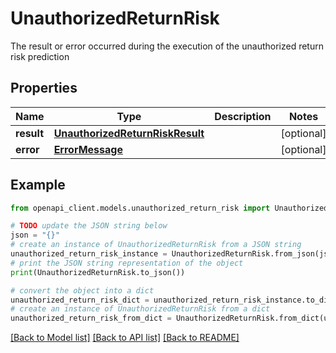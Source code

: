 # UnauthorizedReturnRisk

The result or error occurred during the execution of the unauthorized return risk prediction

## Properties

Name | Type | Description | Notes
------------ | ------------- | ------------- | -------------
**result** | [**UnauthorizedReturnRiskResult**](UnauthorizedReturnRiskResult.md) |  | [optional] 
**error** | [**ErrorMessage**](ErrorMessage.md) |  | [optional] 

## Example

```python
from openapi_client.models.unauthorized_return_risk import UnauthorizedReturnRisk

# TODO update the JSON string below
json = "{}"
# create an instance of UnauthorizedReturnRisk from a JSON string
unauthorized_return_risk_instance = UnauthorizedReturnRisk.from_json(json)
# print the JSON string representation of the object
print(UnauthorizedReturnRisk.to_json())

# convert the object into a dict
unauthorized_return_risk_dict = unauthorized_return_risk_instance.to_dict()
# create an instance of UnauthorizedReturnRisk from a dict
unauthorized_return_risk_from_dict = UnauthorizedReturnRisk.from_dict(unauthorized_return_risk_dict)
```
[[Back to Model list]](../README.md#documentation-for-models) [[Back to API list]](../README.md#documentation-for-api-endpoints) [[Back to README]](../README.md)


